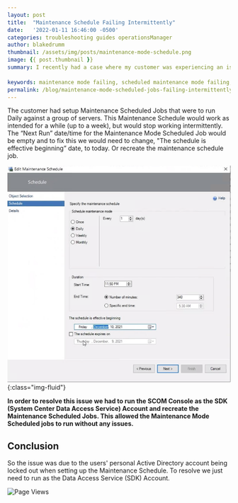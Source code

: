 ```yaml
---
layout: post
title:  "Maintenance Schedule Failing Intermittently"
date:   '2022-01-11 16:46:00 -0500'
categories: troubleshooting guides operationsManager
author: blakedrumm
thumbnail: /assets/img/posts/maintenance-mode-schedule.png
image: {{ post.thumbnail }}
summary: I recently had a case where my customer was experiencing an issue with Scheduled Maintenance Mode failing to put objects into maintenance mode intermittently. SCOM 2019 Management Group.

keywords: maintenance mode failing, scheduled maintenance mode failing, maintenance mode issue, maintenance mode not running automatically, maintenance schedules issue, maintenance schedules not running
permalink: /blog/maintenance-mode-scheduled-jobs-failing-intermittently/
---
```

The customer had setup Maintenance Scheduled Jobs that were to run Daily against a group of servers. This Maintenance Schedule would work as intended for a while (up to a week), but would stop working intermittently. The “Next Run” date/time for the Maintenance Mode Scheduled Job would be empty and to fix this we would need to change, "The schedule is effective beginning” date, to today. Or recreate the maintenance schedule job.

![Maintenance Mode Scheduled Job Properties](/assets/img/posts/maintenance-mode-schedule-properties.png){:class="img-fluid"}

__In order to resolve this issue we had to run the SCOM Console as the SDK (System Center Data Access Service) Account and recreate the Maintenance Scheduled Jobs. This allowed the Maintenance Mode Scheduled jobs to run without any issues.__

## Conclusion
So the issue was due to the users' personal Active Directory account being locked out when setting up the Maintenance Schedule. To resolve we just need to run as the Data Access Service (SDK) Account.

![Page Views](https://counter.blakedrumm.com/count/tag.svg?url=blakedrumm.com/blog/maintenance-mode-scheduled-jobs-failing-intermittently/)

<!--
Having trouble with Pages? Check out our [documentation](https://docs.github.com/categories/github-pages-basics/) or [contact support](https://support.github.com/contact) and we’ll help you sort it out.
-->
